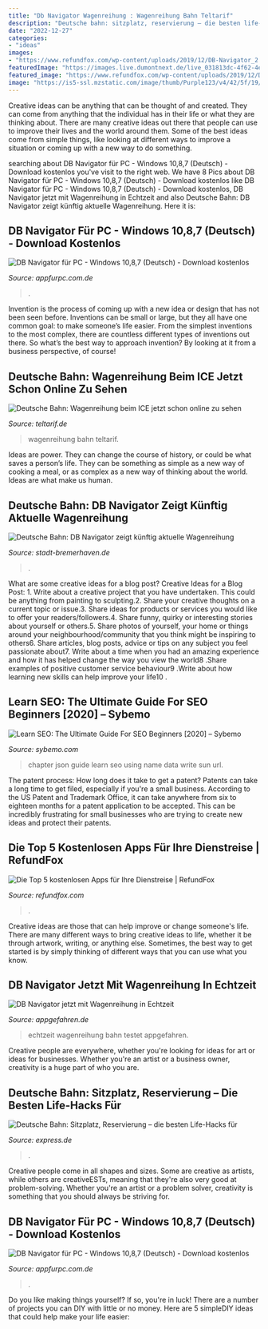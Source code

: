 ```yaml
---
title: "Db Navigator Wagenreihung : Wagenreihung Bahn Teltarif"
description: "Deutsche bahn: sitzplatz, reservierung – die besten life-hacks für"
date: "2022-12-27"
categories:
- "ideas"
images:
- "https://www.refundfox.com/wp-content/uploads/2019/12/DB-Navigator_2.png"
featuredImage: "https://images.live.dumontnext.de/live_031813dc-4f62-4e44-badc-3bd07710dfec.jpg?w=862&amp;auto=format&amp;q=75&amp;format=auto&amp;s=025142cce66ab6bdd2f080a43da50592"
featured_image: "https://www.refundfox.com/wp-content/uploads/2019/12/DB-Navigator_2.png"
image: "https://is5-ssl.mzstatic.com/image/thumb/Purple123/v4/42/5f/19/425f19fe-5268-9f68-600a-0fa737d171cb/source/392x696bb.jpg"
---
```



Creative ideas can be anything that can be thought of and created. They can come from anything that the individual has in their life or what they are thinking about. There are many creative ideas out there that people can use to improve their lives and the world around them. Some of the best ideas come from simple things, like looking at different ways to improve a situation or coming up with a new way to do something.

	

		
searching about DB Navigator für PC - Windows 10,8,7 (Deutsch) - Download kostenlos you've visit to the right web. We have 8 Pics about DB Navigator für PC - Windows 10,8,7 (Deutsch) - Download kostenlos like DB Navigator für PC - Windows 10,8,7 (Deutsch) - Download kostenlos, DB Navigator jetzt mit Wagenreihung in Echtzeit and also Deutsche Bahn: DB Navigator zeigt künftig aktuelle Wagenreihung. Here it is:
		
    
## DB Navigator Für PC - Windows 10,8,7 (Deutsch) - Download Kostenlos

<img loading=lazy src="https://is5-ssl.mzstatic.com/image/thumb/Purple123/v4/42/5f/19/425f19fe-5268-9f68-600a-0fa737d171cb/source/392x696bb.jpg" onerror="this.onerror=null;this.src='https://tse4.mm.bing.net/th?id=OIP.2YYrx-owft24QMr8TBlvgQAAAA&amp;pid=15.1';" alt="DB Navigator für PC - Windows 10,8,7 (Deutsch) - Download kostenlos">

_Source: appfurpc.com.de_

>. 

	

Invention is the process of coming up with a new idea or design that has not been seen before. Inventions can be small or large, but they all have one common goal: to make someone’s life easier. From the simplest inventions to the most complex, there are countless different types of inventions out there. So what’s the best way to approach invention? By looking at it from a business perspective, of course!

    
## Deutsche Bahn: Wagenreihung Beim ICE Jetzt Schon Online Zu Sehen

<img loading=lazy src="https://www.teltarif.de/img/arch/2017/kw32/bahn-wagenreihung-wagenstandsanzeiger-ice-internet-online-1mp1.jpg" onerror="this.onerror=null;this.src='https://tse3.mm.bing.net/th?id=OIP.4bjvszUiF5WQCow0OK4qLwAAAA&amp;pid=15.1';" alt="Deutsche Bahn: Wagenreihung beim ICE jetzt schon online zu sehen">

_Source: teltarif.de_

>wagenreihung bahn teltarif. 

	

Ideas are power. They can change the course of history, or could be what saves a person’s life. They can be something as simple as a new way of cooking a meal, or as complex as a new way of thinking about the world. Ideas are what make us human.

    
## Deutsche Bahn: DB Navigator Zeigt Künftig Aktuelle Wagenreihung

<img loading=lazy src="https://i1.wp.com/stadt-bremerhaven.de/wp-content/uploads/2016/10/bahnreihung.jpg?resize=600%2C424&amp;ssl=1" onerror="this.onerror=null;this.src='https://tse4.mm.bing.net/th?id=OIP.HJweLNprbTcs44sXp_m5YwHaFO&amp;pid=15.1';" alt="Deutsche Bahn: DB Navigator zeigt künftig aktuelle Wagenreihung">

_Source: stadt-bremerhaven.de_

>. 

	

What are some creative ideas for a blog post?
Creative Ideas for a Blog Post: 1. Write about a creative project that you have undertaken. This could be anything from painting to sculpting.2. Share your creative thoughts on a current topic or issue.3. Share ideas for products or services you would like to offer your readers/followers.4. Share funny, quirky or interesting stories about yourself or others.5. Share photos of yourself, your home or things around your neighbourhood/community that you think might be inspiring to others6. Share articles, blog posts, advice or tips on any subject you feel passionate about7. Write about a time when you had an amazing experience and how it has helped change the way you view the world8 .Share examples of positive customer service behaviour9 .Write about how learning new skills can help improve your life10 .

    
## Learn SEO: The Ultimate Guide For SEO Beginners [2020] – Sybemo

<img loading=lazy src="https://mangools.com/blog/wp-content/uploads/2019/07/chapter-3.png" onerror="this.onerror=null;this.src='https://tse4.mm.bing.net/th?id=OIP.i7JA2KidWea0G8o_woMFCQAAAA&amp;pid=15.1';" alt="Learn SEO: The Ultimate Guide For SEO Beginners [2020] – Sybemo">

_Source: sybemo.com_

>chapter json guide learn seo using name data write sun url. 

	

The patent process: How long does it take to get a patent?
Patents can take a long time to get filed, especially if you're a small business. According to the US Patent and Trademark Office, it can take anywhere from six to eighteen months for a patent application to be accepted. This can be incredibly frustrating for small businesses who are trying to create new ideas and protect their patents.

    
## Die Top 5 Kostenlosen Apps Für Ihre Dienstreise | RefundFox

<img loading=lazy src="https://www.refundfox.com/wp-content/uploads/2019/12/DB-Navigator_2.png" onerror="this.onerror=null;this.src='https://tse3.mm.bing.net/th?id=OIP.Wh_CuDR3U-GlwTHbHtA76wHaPI&amp;pid=15.1';" alt="Die Top 5 kostenlosen Apps für Ihre Dienstreise | RefundFox">

_Source: refundfox.com_

>. 

	

Creative ideas are those that can help improve or change someone's life. There are many different ways to bring creative ideas to life, whether it be through artwork, writing, or anything else. Sometimes, the best way to get started is by simply thinking of different ways that you can use what you know.

    
## DB Navigator Jetzt Mit Wagenreihung In Echtzeit

<img loading=lazy src="https://www.appgefahren.de/wp-content/uploads/2016/12/DB-Navigator.jpg" onerror="this.onerror=null;this.src='https://tse4.mm.bing.net/th?id=OIP.8Czf_GNgAGbKeGa0-xNRewHaEX&amp;pid=15.1';" alt="DB Navigator jetzt mit Wagenreihung in Echtzeit">

_Source: appgefahren.de_

>echtzeit wagenreihung bahn testet appgefahren. 

	

Creative people are everywhere, whether you're looking for ideas for art or ideas for businesses. Whether you're an artist or a business owner, creativity is a huge part of who you are.

    
## Deutsche Bahn: Sitzplatz, Reservierung – Die Besten Life-Hacks Für

<img loading=lazy src="https://images.live.dumontnext.de/live_031813dc-4f62-4e44-badc-3bd07710dfec.jpg?w=862&amp;auto=format&amp;q=75&amp;format=auto&amp;s=025142cce66ab6bdd2f080a43da50592" onerror="this.onerror=null;this.src='https://tse3.mm.bing.net/th?id=OIP.UTZmldkRT7taDSEwDkYUkQHaFG&amp;pid=15.1';" alt="Deutsche Bahn: Sitzplatz, Reservierung – die besten Life-Hacks für">

_Source: express.de_

>. 

	

Creative people come in all shapes and sizes. Some are creative as artists, while others are creativeESTs, meaning that they're also very good at problem-solving. Whether you're an artist or a problem solver, creativity is something that you should always be striving for.

    
## DB Navigator Für PC - Windows 10,8,7 (Deutsch) - Download Kostenlos

<img loading=lazy src="https://is4-ssl.mzstatic.com/image/thumb/Purple113/v4/68/3e/c4/683ec45f-041c-53c4-68cc-f61aa175f0a6/pr_source.png/696x696bb.png" onerror="this.onerror=null;this.src='https://tse4.mm.bing.net/th?id=OIP.Y4QIkD3K0OjSnhY5GrDcCwAAAA&amp;pid=15.1';" alt="DB Navigator für PC - Windows 10,8,7 (Deutsch) - Download kostenlos">

_Source: appfurpc.com.de_

>. 

	

Do you like making things yourself? If so, you're in luck! There are a number of projects you can DIY with little or no money. Here are 5 simpleDIY ideas that could help make your life easier: 

